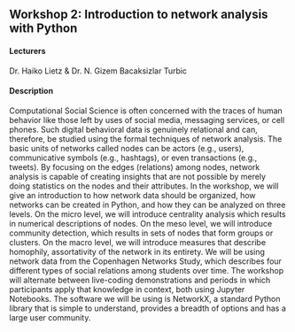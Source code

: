 ## Workshop 2: Introduction to network analysis with Python

#### Lecturers
Dr. Haiko Lietz & Dr. N. Gizem Bacaksizlar Turbic

#### Description
Computational Social Science is often concerned with the traces of human behavior like those left by uses of social media, messaging services, or cell phones. Such digital behavioral data is genuinely relational and can, therefore, be studied using the formal techniques of network analysis. The basic units of networks called nodes can be actors (e.g., users), communicative symbols (e.g., hashtags), or even transactions (e.g., tweets). By focusing on the edges (relations) among nodes, network analysis is capable of creating insights that are not possible by merely doing statistics on the nodes and their attributes. In the workshop, we will give an introduction to how network data should be organized, how networks can be created in Python, and how they can be analyzed on three levels. On the micro level, we will introduce centrality analysis which results in numerical descriptions of nodes. On the meso level, we will introduce community detection, which results in sets of nodes that form groups or clusters. On the macro level, we will introduce measures that describe homophily, assortativity of the network in its entirety. We will be using network data from the Copenhagen Networks Study, which describes four different types of social relations among students over time. The workshop will alternate between live-coding demonstrations and periods in which participants apply that knowledge in context, both using Jupyter Notebooks. The software we will be using is NetworkX, a standard Python library that is simple to understand, provides a breadth of options and has a large user community.
